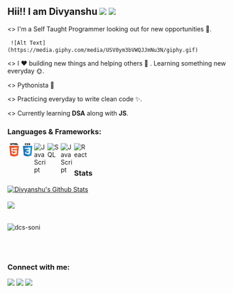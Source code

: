 ## Hii!! I am Divyanshu <img src="https://media.giphy.com/media/hvRJCLFzcasrR4ia7z/giphy.gif" width="25px">                              ![](https://visitor-badge.glitch.me/badge?page_id=dcs-soni.dcs-soni)


<>   I'm a Self Taught Programmer looking out for new opportunities 🗻.

     ![Alt Text](https://media.giphy.com/media/USV0ym3bVWQJJmNu3N/giphy.gif)
     
<>   I ❤️ building new things and helping others 🤝 . Learning something new everyday 🌞.

<>   Pythonista 🐍

<>   Practicing everyday to write clean code ✨.

<>   Currently learning **DSA** along with **JS**.



 



### Languages & Frameworks:

<img align="left" alt="HTML5" width="30px" src="https://raw.githubusercontent.com/github/explore/80688e429a7d4ef2fca1e82350fe8e3517d3494d/topics/html/html.png" />

<img align="left" alt="CSS3" width="30px" src="https://raw.githubusercontent.com/github/explore/80688e429a7d4ef2fca1e82350fe8e3517d3494d/topics/css/css.png" />
<img align="left" alt="JavaScript" width="30px" src="https://img.icons8.com/color/48/000000/javascript.png" />
<img align="left" alt="SQL" width="30px" src="https://img.icons8.com/color/48/000000/python.png" />
<img align="left" alt="JavaScript" width="30px" src="https://img.icons8.com/color/48/000000/django.png" />
<img align="left" alt="React" width="30px" src="https://img.icons8.com/color/48/000000/c-programming.png" />

<br/>
<br/>

### Stats

<a href="#stats">
<img align="center" alt="Divyanshu's Github Stats" src="https://gh-readme-stats.krish-the-dev.vercel.app/api?username=dcs-soni&show_icons=true&count_private=true" /></a>
</br>
</br>

<a href="#stats">
<img align="center" src = "https://gh-readme-stats.krish-the-dev.vercel.app/api/top-langs/?username=dcs-soni&hide=css&layout=compact" />
</a>
</br>
</br>

<p><img align="center" src="https://github-readme-streak-stats.herokuapp.com/?user=dcs-soni&" alt="dcs-soni" /></p>
</br>
</br>



### Connect with me:

[<img src="https://img.shields.io/badge/linkedin-%230077B5.svg?&style=for-the-badge&logo=linkedin&logoColor=white" />][linkedin]
[<img src="https://img.shields.io/badge/twitter-%231DA1F2.svg?&style=for-the-badge&logo=twitter&logoColor=white" />][twitter1]
[<img src = "https://img.shields.io/badge/gmail-%23E4405F.svg?&style=for-the-badge&logo=gmail&logoColor=white">][gmail]



[linkedin]: https://www.linkedin.com/in/divyanshu--soni/
[instagram]: https://instagram.com/__divyanshu-soni__
[gmail]: https://mail.google.com/mail/u/?authuser=divyanshusoni52@gmail.com
[twitter1]: https://twitter.com/divyanshu_soni_
